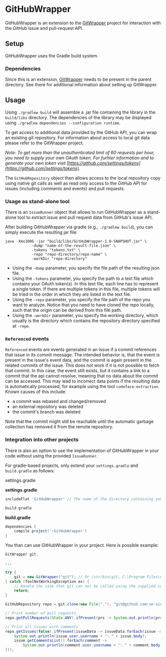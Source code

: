 # GitHubWrapper

GitHubWrapper is an extension to the [GitWrapper](https://gitlab.infosun.fim.uni-passau.de/seibt/GitWrapper) project for interaction with the GitHub issue and pull-request API.

## Setup

GitHubWrapper uses the Gradle build system.


### Dependencies

Since this is an extension, [GitWrapper](https://gitlab.infosun.fim.uni-passau.de/seibt/GitWrapper) needs to be present in the parent directory.
See there for additional information about setting up GitWrapper.


## Usage

Using `./gradlew build` will assemble a .jar file containing the library in the `build/libs` directory. The dependencies of the library may be displayed using `./gradlew dependencies --configuration runtime`.

To get access to additional data provided by the GitHub API, you can wrap an existing git repository.
For information about access to local git data please refer to the GitWrapper project.

*Note: To get more than the unauthenticated limit of 60 requests per hour, you need to supply your own OAuth token.
For furhter information and to generate your own token visit [https://github.com/settings/tokens](https://github.com/settings/tokens).*

The `GitHubRepository` object then allows access to the local repository copy using native git calls as well as read only access to the GitHub API for issues (including comments and events) and pull requests.

### Usage as stand-alone tool

There is an `IssueRunner` object that allows to run GitHubWrapper as a stand-alone tool to extract issue and pull request data from GitHub's issue API.

After building GitHubWrapper via gradle (e.g., `./gradlew build`), you can simply execute the resulting jar file:
```
java -Xmx100G -jar "build/libs/GitHubWrapper-1.0-SNAPSHOT.jar" \
            -dump "name-of-the-result-file.json" \
            -tokens "tokens.txt" \
            -repo "repo-directory/repo-name" \
            -workDir "repo-directory"
```

- Using the `-dump` parameter, you specify the file path of the resulting json file.
- Using the `-tokens` parameter, you specify the path to a text file which contains your OAuth token(s). In this text file, each line has to represent a single token. If there are multiple tokens in this file, multiple tokens will be tried in the order in which they are listed in the text file.
- Using the `-repo` parameter, you specify the file path of the repo you want to analyze. Notice that you need to have cloned the repo locally, such that the origin can be derived from this file path.
- Using the `-workDir` parameter, you specify the working directory, which usually is the directory which contains the repository directory specified at `-repo`.

### `Referenced` events

`Referenced` events are events generated in an issue if a commit references that issue in its commit message. The intended behavior is, that the event is present in the issue's event data, and the commit is again present in the related commits of the issue. This does not work if it is not possible to fetch that commit. In this case, the event still exists, but it contains a link to a commit that the api cannot resolve, meaning that no data about the commit can be accessed. This may lead to incorrect data points if the resulting data is automatically processed, for example using the tool `codeface-extraction`. Known causes of this include:

- a commit was rebased and changed/removed
- an external repository was deleted
- the commit's branch was deleted

Note that the commit might still be reachable until the automatic garbage collection has removed it from the remote repository.

### Integration into other projects

There is also an option to use the implementation of GitHubWrapper in your code without using the provided `IssueRunner`.

For gradle-based projects, only extend your `settings.gradle` and `build.gradle` as follows:

settings.gradle

**settings.gradle**
```groovy
includeFlat 'GitHubWrapper' // The name of the directory containing your clone of GitWrapper.

build.gradle
```

**build.gradle**
```groovy
dependencies {
    compile project(':GitHubWrapper')
}
```

You than can use GitHubWrapper in your project. Here is possible example:

```java
GitWrapper git;

...

try {
    git = new GitWrapper("git"); // Or /usr/bin/git, C:\Program Files\Git\bin\git.
} catch (ToolNotWorkingException ex) {
    // Handle the case that git can not be called using the supplied command.
    return;
}

GitHubRepository repo = git.clone(new File("."), "git@github.com:se-sic/GitHubWrapper.git", false).map(baseRepo -> new GitHubRepository(baseRepo, git));

// Print number of pull requests
repo.getPullRequests(State.ANY).ifPresent(prs -> System.out.println(prs.size()));

// Print all issues with comments
repo.getIssues(false).ifPresent(issueData -> issueData.forEach(issue -> {
    System.out.println(issue.user.username + ": " + issue.body);
    issue.getCommentsList().forEach(comment ->
        System.out.println(comment.user.username + ": " + comment.body));
}));
```
